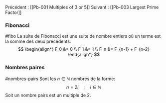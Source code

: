 Précédent : [[Pb-001 Multiples of 3 or 5]]
Suivant : [[Pb-003 Largest Prime Factor]]
### Fibonacci
#fibo
La suite de Fibonacci est une suite de nombre entiers où un terme est la somme des deux précédents:
$$
\begin{align*}
F_0 &= 0 \\
F_1 &= 1 \\
F_n &= F_{n-1} + F_{n-2}
\end{align*}
$$
### Nombres paires
#nombres-pairs 
Sont les $n\in \mathbb{N}$ nombres de la forme:
$$
n = 2i \quad ; \quad i\in \mathbb{N}
$$
Soit un nombre pairs est un multiple de $2$.
